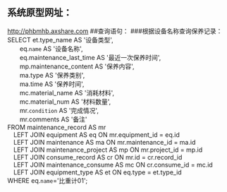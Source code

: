 ## 系统原型网址：
http://phbmhb.axshare.com
##查询语句：
###根据设备名称查询保养记录：
SELECT 	et.type_name AS '设备类型',   
&emsp;&emsp;eq.`name` AS '设备名称',  
&emsp;&emsp;eq.maintenance_last_time AS '最近一次保养时间',   
&emsp;&emsp;mp.maintenance_content AS '保养内容',  
&emsp;&emsp;ma.type AS '保养类别',   
&emsp;&emsp;ma.time AS '保养时间',   
&emsp;&emsp;mc.material_name AS '消耗材料',  
&emsp;&emsp;mc.material_num AS '材料数量',  
&emsp;&emsp;mr.`condition` AS '完成情况',   
&emsp;&emsp;mr.comments AS '备注'     
FROM maintenance_record AS mr   
&emsp;LEFT JOIN equipment AS eq ON mr.equipment_id = eq.id   
&emsp;LEFT JOIN maintenance AS ma ON mr.maintenance_id = ma.id   
&emsp;LEFT JOIN maintenance_project AS mp ON mr.project_id = mp.id   
&emsp;LEFT JOIN consume_record AS cr ON mr.id = cr.record_id   
&emsp;LEFT JOIN maintenance_consume AS mc ON cr.consume_id = mc.id   
&emsp;LEFT JOIN equipment_type AS et ON eq.type = et.type_id   
WHERE eq.`name`='比重计01';  
